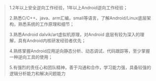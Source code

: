> 1.2年以上安全逆向工作经验，1年以上Android逆向工作经验；
>
> 2.熟悉C/C++、java、arm汇编，smali等语言，了解Android/Linux底层架构，熟悉系统的工作原理和细节；
>
> 3.熟悉Android dalvik/art虚拟机原理，对Android 底层有较为深入的理解，具有Android内核研发经验者优先；
>
> 4.熟练掌握Android应用逆向静态分析、动态调试、代码跟踪等，至少掌握一种逆向工具的使用；
>
> 5.有强烈的责任心和团队精神，善于沟通和合作，学习能力强，具备较强的逻辑分析能力和解决问题能力